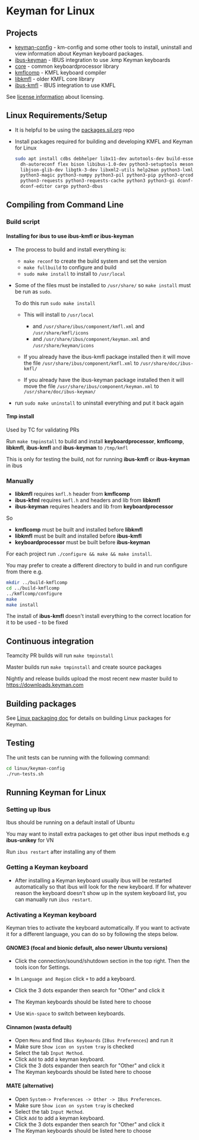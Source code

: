 # Keyman for Linux

## Projects

- [keyman-config](./keyman-config) - km-config and some other tools to install, uninstall
  and view information about Keyman keyboard packages.
- [ibus-keyman](./ibus-keyman) - IBUS integration to use .kmp Keyman keyboards
- [core](../common/core/desktop) - common keyboardprocessor library
- [kmflcomp](./kmflcomp) - KMFL keyboard compiler
- [libkmfl](./libkmfl) - older KMFL core library
- [ibus-kmfl](./ibus-kmfl) - IBUS integration to use KMFL

See [license information](./LICENSE.md) about licensing.

## Linux Requirements/Setup

- It is helpful to be using the [packages.sil.org](http://packages.sil.org) repo

- Install packages required for building and developing KMFL and Keyman for Linux

  ```bash
  sudo apt install cdbs debhelper libx11-dev autotools-dev build-essential \
    dh-autoreconf flex bison libibus-1.0-dev python3-setuptools meson \
    libjson-glib-dev libgtk-3-dev libxml2-utils help2man python3-lxml \
    python3-magic python3-numpy python3-pil python3-pip python3-qrcode \
    python3-requests python3-requests-cache python3 python3-gi dconf-cli \
    dconf-editor cargo python3-dbus
  ```

## Compiling from Command Line

### Build script

#### Installing for ibus to use ibus-kmfl or ibus-keyman

- The process to build and install everything is:

  - `make reconf` to create the build system and set the version
  - `make fullbuild` to configure and build
  - `sudo make install` to install to `/usr/local`

- Some of the files must be installed to `/usr/share/` so `make install` must be run as `sudo`.

  To do this run `sudo make install`

  - This will install to `/usr/local`
    - and `/usr/share/ibus/component/kmfl.xml` and `/usr/share/kmfl/icons`
    - and `/usr/share/ibus/component/keyman.xml` and `/usr/share/keyman/icons`

  - If you already have the ibus-kmfl package installed then it will move the file `/usr/share/ibus/component/kmfl.xml` to `/usr/share/doc/ibus-kmfl/`
  - If you already have the ibus-keyman package installed then it will move the file `/usr/share/ibus/component/keyman.xml` to `/usr/share/doc/ibus-keyman/`

- run `sudo make uninstall` to uninstall everything and put it back again

#### Tmp install

Used by TC for validating PRs

Run `make tmpinstall` to build and install **keyboardprocessor**, **kmflcomp**, **libkmfl**, **ibus-kmfl** and **ibus-keyman** to `/tmp/kmfl`

This is only for testing the build, not for running **ibus-kmfl** or **ibus-keyman** in ibus

### Manually

- **libkmfl** requires `kmfl.h` header from **kmflcomp**
- **ibus-kfml** requires `kmfl.h` and headers and lib from **libkmfl**
- **ibus-keyman** requires headers and lib from **keyboardprocessor**

So

- **kmflcomp** must be built and installed before **libkmfl**
- **libkmfl** must be built and installed before **ibus-kmfl**
- **keyboardprocessor** must be built before **ibus-keyman**

For each project run `./configure && make && make install`.

You may prefer to create a different directory to build in and run configure from there e.g.

```bash
mkdir ../build-kmflcomp
cd ../build-kmflcomp
../kmflcomp/configure
make
make install
```

The install of **ibus-kmfl** doesn't install everything to the correct location for it to be
used - to be fixed

## Continuous integration

Teamcity PR builds will run `make tmpinstall`

Master builds run `make tmpinstall` and create source packages

Nightly and release builds upload the most recent new master build to <https://downloads.keyman.com>

## Building packages

See [Linux packaging doc](https://github.com/keymanapp/keyman/blob/master/docs/linux-packaging.md)
for details on building Linux packages for Keyman.

## Testing

The unit tests can be running with the following command:

```bash
cd linux/keyman-config
./run-tests.sh
```

## Running Keyman for Linux

### Setting up Ibus

Ibus should be running on a default install of Ubuntu

You may want to install extra packages to get other ibus input methods e.g **ibus-unikey** for VN

Run `ibus restart` after installing any of them

### Getting a Keyman keyboard

- After installing a Keyman keyboard usually ibus will be restarted automatically so that ibus will
  look for the new keyboard. If for whatever reason the keyboard doesn't show up in the system
  keyboard list, you can manually run `ibus restart`.

### Activating a Keyman keyboard

Keyman tries to activate the keyboard automatically. If you want to activate it for a different
language, you can do so by following the steps below.

#### GNOME3 (focal and bionic default, also newer Ubuntu versions)

- Click the connection/sound/shutdown section in the top right. Then the tools icon for Settings.

- In `Language and Region` click `+` to add a keyboard.
- Click the 3 dots expander then search for "Other" and click it
- The Keyman keyboards should be listed here to choose

- Use `Win-space` to switch between keyboards.

#### Cinnamon (wasta default)

- Open `Menu` and find `IBus Keyboards` (`IBus Preferences`) and run it
- Make sure `Show icon on system tray` is checked
- Select the tab `Input Method`.
- Click `Add` to add a keyman keyboard.
- Click the 3 dots expander then search for "Other" and click it
- The Keyman keyboards should be listed here to choose

#### MATE (alternative)

- Open `System-> Preferences -> Other -> IBus Preferences`.
- Make sure `Show icon on system tray` is checked
- Select the tab `Input Method`.
- Click `Add` to add a keyman keyboard.
- Click the 3 dots expander then search for "Other" and click it
- The Keyman keyboards should be listed here to choose
